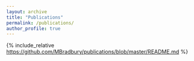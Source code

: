 ```yaml
---
layout: archive
title: "Publications"
permalink: /publications/
author_profile: true
---
```


{% include_relative https://github.com/MBradbury/publications/blob/master/README.md %}
